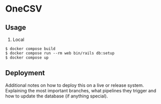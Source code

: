# OneCSV

## Usage

1. Local

```
$ docker compose build
$ docker compose run --rm web bin/rails db:setup
$ docker compose up
```

## Deployment

Additional notes on how to deploy this on a live or release system. Explaining the most important branches, what pipelines they trigger and how to update the database (if anything special).
